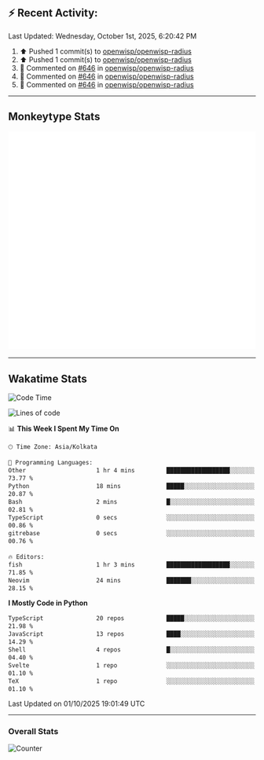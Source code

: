 ## :zap: Recent Activity:
<!--RECENT_ACTIVITY:last_update-->
Last Updated: Wednesday, October 1st, 2025, 6:20:42 PM
<!--RECENT_ACTIVITY:last_update_end-->
<!--RECENT_ACTIVITY:start-->
1. ⬆️ Pushed 1 commit(s) to [openwisp/openwisp-radius](https://github.com/openwisp/openwisp-radius)<br>
2. ⬆️ Pushed 1 commit(s) to [openwisp/openwisp-radius](https://github.com/openwisp/openwisp-radius)<br>
3. 💬 Commented on [#646](https://github.com/openwisp/openwisp-radius/pull/646#discussion_r2388807425) in [openwisp/openwisp-radius](https://github.com/openwisp/openwisp-radius)<br>
4. 💬 Commented on [#646](https://github.com/openwisp/openwisp-radius/pull/646#discussion_r2388805733) in [openwisp/openwisp-radius](https://github.com/openwisp/openwisp-radius)<br>
5. 💬 Commented on [#646](https://github.com/openwisp/openwisp-radius/pull/646#discussion_r2388802420) in [openwisp/openwisp-radius](https://github.com/openwisp/openwisp-radius)<br>
<!--RECENT_ACTIVITY:end-->

---

## Monkeytype Stats
<a href="https://monkeytype.com/profile/dhanus">
  <img src="https://raw.githubusercontent.com/Dhanus3133/Dhanus3133/monkeytype/monkeytype-lb.svg" alt="Monkeytype Profile" />
</a>

---

## Wakatime Stats
<!--START_SECTION:waka-->
![Code Time](http://img.shields.io/badge/Code%20Time-3%2C108%20hrs%2013%20mins-blue)

![Lines of code](https://img.shields.io/badge/From%20Hello%20World%20I%27ve%20Written-5.0%20million%20lines%20of%20code-blue)

📊 **This Week I Spent My Time On** 

```text
🕑︎ Time Zone: Asia/Kolkata

💬 Programming Languages: 
Other                    1 hr 4 mins         ██████████████████░░░░░░░   73.77 % 
Python                   18 mins             █████░░░░░░░░░░░░░░░░░░░░   20.87 % 
Bash                     2 mins              █░░░░░░░░░░░░░░░░░░░░░░░░   02.81 % 
TypeScript               0 secs              ░░░░░░░░░░░░░░░░░░░░░░░░░   00.86 % 
gitrebase                0 secs              ░░░░░░░░░░░░░░░░░░░░░░░░░   00.76 % 

🔥 Editors: 
fish                     1 hr 3 mins         ██████████████████░░░░░░░   71.85 % 
Neovim                   24 mins             ███████░░░░░░░░░░░░░░░░░░   28.15 % 
```

**I Mostly Code in Python** 

```text
TypeScript               20 repos            █████░░░░░░░░░░░░░░░░░░░░   21.98 % 
JavaScript               13 repos            ████░░░░░░░░░░░░░░░░░░░░░   14.29 % 
Shell                    4 repos             █░░░░░░░░░░░░░░░░░░░░░░░░   04.40 % 
Svelte                   1 repo              ░░░░░░░░░░░░░░░░░░░░░░░░░   01.10 % 
TeX                      1 repo              ░░░░░░░░░░░░░░░░░░░░░░░░░   01.10 % 
```




 Last Updated on 01/10/2025 19:01:49 UTC
<!--END_SECTION:waka-->
---

### Overall Stats

<img src="https://moe-counter.glitch.me/get/@Dhanus3133?theme=asoul" alt="Counter" />
